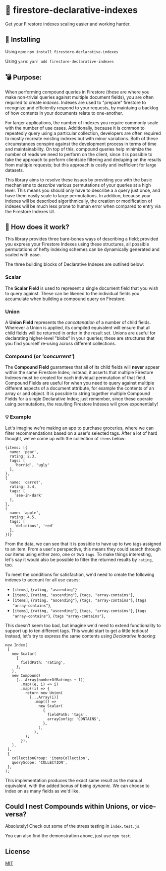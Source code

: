 # 🔖 firestore-declarative-indexes
Get your Firestore indexes scaling easier and working harder.

## 🚀 Installing

Using `npm`:
`npm install firestore-declarative-indexes`

Using `yarn`:
`yarn add firestore-declarative-indexes`

## 💣 Purpose:
When performing compound queries in Firestore (these are where you make non-trivial queries against multiple document fields), you are often required to create _indexes_. Indexes are used to "prepare" firestore to recognize and efficiently respond to your requests, by maintaing a backlog of how contents in your documents relate to one-another.

For larger applications, the number of indexes you require commonly scale with the number of use cases. Additionally, because it is common to repeatedly query using a particular collection, developers are often required to mostly recreate existing indexes but with minor variations. Both of these circumstances conspire against the development process in terms of time and maintainability. On top of this, compound queries help minimize the number of reads we need to perform on the client, since it is possible to take the approach to perform clientside filtering and deduping on the results from multiple requests; but this approach is costly and inefficient for large datasets.

This library aims to resolve these issues by providing you with the basic mechanisms to _describe_ various permutations of your queries at a high level. This means you should only have to describe a a query just once, and have them easily scale to large permutations. In addition, because your indexes will be described algorithmically, the creation or modification of indexes will be much less prone to human error when compared to entry via the Firestore Indexes UI.


## 🔧 How does it work?
This library provides three bare-bones ways of describing a field; provided you express your Firestore Indexes using these structures, all possible permutations of hefty indexing schemes can be dynamically generated and scaled with ease.

The three building blocks of Declarative Indexes are outlined below:

### Scalar
The **Scalar Field** is used to represent a single document field that you wish to query against. These can be likened to the individual fields you accumulate when building a compound query on Firestore.

### Union
A **Union Field** represents the _concatenation_ of a number of child fields. Wherever a Union is applied, its compiled equivalent will ensure that all child fields will be returned in order in the result set. Unions are useful for declarating higher-level "blobs" in your queries; these are structures that you find yourself re-using across different collections.

### Compound (or _'concurrent'_)
The **Compound Field** guarantees that all of its child fields will **never** appear within the same Firestore Index; instead, it asserts that multiple Firestore Indexes must be created for each individual permutation of that field. Compound Fields are useful for when you need to query against multiple different aspects of a document attribute, for example the contents of an array or and object. It is possible to string together multiple Compound Fields for a single Declarative Index; just remember, since these operate using permutations, the resulting Firestore Indexes will grow exponentially!

### 💡 Example

Let's imagine we're making an app to purchase groceries, where we can filter recommendations based on a user's selected tags. After a lot of hard thought, we've come up with the collection of `items` below:

```
{items: [{
  name: 'pear',
  rating: 2.3,
  tags: [
    'horrid', 'ugly'
  ],
},
{
  name: 'carrot',
  rating: 3.4,
  tags: [
    'see-in-dark'
  ],
},
{
  name: 'apple',
  rating: 4.5,
  tags: [
    'delicious', 'red'
  ],
}]}
```

From the data, we can see that it is possible to have up to two tags assigned to an item. From a user's perspective, this means they could search through our items using either zero, one or two `tags`. To make things interesting, let's say it would also be possible to filter the returned results by `rating`, too.

To meet the conditions for satisfaction, we'd need to create the following indexes to account for all use cases:
  - `[items]`, `{rating, "ascending"}`
  - `[items]`, `{rating, "ascending"}`, `{tags, "array-contains"}`,
  - `[items]`, `{rating, "ascending"}`, `{tags, "array-contains"}`, `{tags "array-contains"}`,
  - `[items]`, `{rating, "ascending"}`, `{tags, "array-contains"}`, `{tags "array-contains"}`, `{tags "array-contains"}`,

This doesn't seem too bad, but imagine we'd need to extend functionality to support up to ten different tags. This would start to get a little tedious! Instead, let's try to express the same contents using _Declarative Indexing_:

```
new Index(
 [
   new Scalar(
     {
       fieldPath: 'rating',
     },
   ),
   new Compound(
     [...Array(numberOfRatings + 1)]
       .map((e, i) => i)
       .map((i) => {
         return new Union(
           [...Array(i)]
             .map(() => 
               new Scalar(
                 {
                   fieldPath: 'tags',
                   arrayConfig: 'CONTAINS',
                 },
               ),
             ),
         );
       }),
   ),
 ],
 {
   collectionGroup: 'itemsCollection',
   queryScope: 'COLLECTION',
 },
);
```

This implementation produces the exact same result as the manual equivalent, with the added bonus of being _dynamic_. We can choose to index on as many fields as we'd like.

## Could I nest Compounds within Unions, or vice-versa?
Absolutely! Check out some of the stress testing in `index.test.js`.

You can also find the demonstration above, just use `npm test`.

## License
[MIT](https://opensource.org/licenses/MIT)
